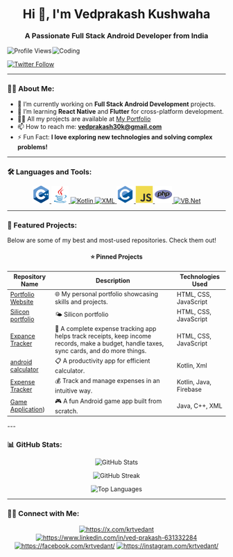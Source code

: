 <h1 align="center">Hi 👋, I'm Vedprakash Kushwaha</h1>
<h3 align="center">A Passionate Full Stack Android Developer from India</h3>

<img align="right" alt="Coding" width="400" src="https://media2.giphy.com/media/qgQUggAC3Pfv687qPC/giphy.webp?cid=790b76116ave6ofbgc4jkd9r78d84o9j3ijwvyfb8yox84uh&ep=v1_gifs_search&rid=giphy.webp&ct=g">

<p align="left"> <img src="https://komarev.com/ghpvc/?username=vedprakash30k&label=Profile%20views&color=0e75b6&style=flat" alt="Profile Views" /> </p>

<a href="https://twitter.com/krtvedant" target="blank">
  <img src="https://img.shields.io/twitter/follow/krtvedant?logo=twitter&style=for-the-badge" alt="Twitter Follow" />
</a>

---

### 👨‍💻 About Me:
- 🔭 I’m currently working on **Full Stack Android Development** projects.
- 🌱 I’m learning **React Native** and **Flutter** for cross-platform development.
- 👨‍💻 All my projects are available at [My Portfolio](https://krtvedant.netlify.app)
- 📫 How to reach me: **vedprakash30k@gmail.com**
- ⚡ Fun Fact: **I love exploring new technologies and solving complex problems!**

---

### 🛠️ Languages and Tools:
<p align="center">
  <!-- Highlighted Languages -->
  <a href="https://www.w3schools.com/cpp/" target="_blank">
    <img src="https://raw.githubusercontent.com/devicons/devicon/master/icons/cplusplus/cplusplus-original.svg" alt="C++" width="40" height="40" />
  </a>
  <a href="https://www.java.com" target="_blank">
    <img src="https://raw.githubusercontent.com/devicons/devicon/master/icons/java/java-original.svg" alt="Java" width="40" height="40" />
  </a>
  <a href="https://kotlinlang.org" target="_blank">
    <img src="https://www.vectorlogo.zone/logos/kotlinlang/kotlinlang-icon.svg" alt="Kotlin" width="40" height="40" />
  </a>
  <a href="https://developer.mozilla.org/en-US/docs/Web/XML" target="_blank">
    <img src="https://www.vectorlogo.zone/logos/w3c_xml/w3c_xml-icon.svg" alt="XML" width="40" height="40" />
  </a>
  <!-- Other Languages -->
  <a href="https://www.cprogramming.com/" target="_blank">
    <img src="https://raw.githubusercontent.com/devicons/devicon/master/icons/c/c-original.svg" alt="C" width="40" height="40" />
  </a>
  <a href="https://developer.mozilla.org/en-US/docs/Web/JavaScript" target="_blank">
    <img src="https://raw.githubusercontent.com/devicons/devicon/master/icons/javascript/javascript-original.svg" alt="JavaScript" width="40" height="40" />
  </a>
  <a href="https://www.php.net" target="_blank">
    <img src="https://raw.githubusercontent.com/devicons/devicon/master/icons/php/php-original.svg" alt="PHP" width="40" height="40" />
  </a>
  <a href="https://dotnet.microsoft.com/" target="_blank">
    <img src="https://www.vectorlogo.zone/logos/dotnet/dotnet-icon.svg" alt="VB.Net" width="40" height="40" />
  </a>
</p>

---
### 📂 Featured Projects:
Below are some of my best and most-used repositories. Check them out!  

<div align="center">

#### ⭐️ **Pinned Projects**
| Repository Name  | Description | Technologies Used |
|-------------------|-------------|--------------------|
| [Portfolio Website](https://krtvedant.netlify.app/) | 🌐 My personal portfolio showcasing skills and projects. | HTML, CSS, JavaScript |
| [Silicon portfolio ](https://sitm.netlify.app/) | 🌤️ Silicon portfolio  | HTML, CSS, JavaScript |
| [Expance Tracker](https://exchangetraker.netlify.app/) | 🛒 A complete expense tracking app helps track receipts, keep income records, make a budget, handle taxes, sync cards, and do more things. |  HTML, CSS, JavaScript |
| [android calculator](https://github.com/vedprakash30k/Android-calculator-) | 📋 A productivity app for efficient calculator. | Kotlin, Xml|
| [Expense Tracker](https://github.com/vedprakash30k/expense-tracker) | 💰 Track and manage expenses in an intuitive way. | Kotlin, Java, Firebase |
| [Game Application](https://github.com/vedprakash30k/car_racing-game)) | 🎮 A fun Android game app built from scratch. | Java, C++, XML |

</div>
---

### 📊 GitHub Stats:
<p align="center">
  <img src="https://github-readme-stats.vercel.app/api?username=vedprakash30k&show_icons=true&locale=en" alt="GitHub Stats" />
</p>
<p align="center">
  <img src="https://github-readme-streak-stats.herokuapp.com/?user=vedprakash30k&" alt="GitHub Streak" />
</p>
<p align="center">
  <img src="https://github-readme-stats.vercel.app/api/top-langs?username=vedprakash30k&show_icons=true&locale=en&layout=compact" alt="Top Languages" />
</p>

---


<h3 align="left">🔗📧 Connect with Me:</h3>
<p align="center">
<a href="https://twitter.com/https://x.com/krtvedant" target="blank"><img align="center" src="https://raw.githubusercontent.com/rahuldkjain/github-profile-readme-generator/master/src/images/icons/Social/twitter.svg" alt="https://x.com/krtvedant" height="30" width="40" /></a>
<a href="https://linkedin.com/in/https://www.linkedin.com/in/ved-prakash-631332284" target="blank"><img align="center" src="https://raw.githubusercontent.com/rahuldkjain/github-profile-readme-generator/master/src/images/icons/Social/linked-in-alt.svg" alt="https://www.linkedin.com/in/ved-prakash-631332284" height="30" width="40" /></a>
<a href="https://fb.com/https://facebook.com/krtvedant/" target="blank"><img align="center" src="https://raw.githubusercontent.com/rahuldkjain/github-profile-readme-generator/master/src/images/icons/Social/facebook.svg" alt="https://facebook.com/krtvedant/" height="30" width="40" /></a>
<a href="https://instagram.com/https://instagram.com/krtvedant/" target="blank"><img align="center" src="https://raw.githubusercontent.com/rahuldkjain/github-profile-readme-generator/master/src/images/icons/Social/instagram.svg" alt="https://instagram.com/krtvedant/" height="30" width="40" /></a>


</p>
